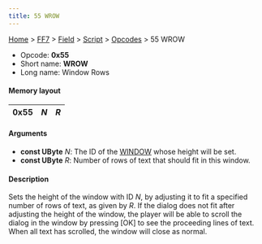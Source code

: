 ```yaml
---
title: 55 WROW
---
```


[Home](Main%20Page.md) > [FF7](FF7.md) > [Field](FF7/Field.md) > [Script](FF7/Field/Script.md) > [Opcodes](FF7/Field/Script/Opcodes.md) > 55 WROW

-   Opcode: **0x55**
-   Short name: **WROW**
-   Long name: Window Rows

#### Memory layout

| 0x55 | *N* | *R* |
|------|-----|-----|

#### Arguments

-   **const UByte** *N*: The ID of the [WINDOW][] whose height will be
    set.
-   **const UByte** *R*: Number of rows of text that should fit in this
    window.

#### Description

Sets the height of the window with ID *N*, by adjusting it to fit a
specified number of rows of text, as given by *R*. If the dialog does
not fit after adjusting the height of the window, the player will be
able to scroll the dialog in the window by pressing \[OK\] to see the
proceeding lines of text. When all text has scrolled, the window will
close as normal.

  [WINDOW]: 50%20WINDOW.md "wikilink"
